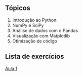 ## Tópicos

1. Introdução ao Python
2. NumPy e SciPy
3. Análise de dados com o Pandas
4. Visualização com Matplotlib
5. Otimização de código

## Lista de exercícios

[Aula 1](https://bthoven.github.io/pbc17/exercicios/Exercicios-aula-1)
